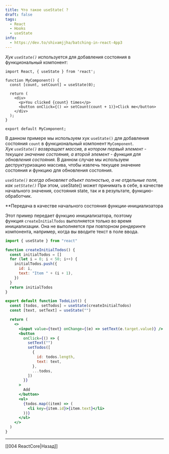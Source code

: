 ```yaml
---
title: Что такое useState( ?
draft: false
tags:
  - React
  - Hooks
  - useState
info:
  - https://dev.to/shivamjjha/batching-in-react-4pp3
---
```

*Хук `useState()`* используется для добавления состояния в функциональный компонент:

```JSX
import React, { useState } from 'react';

function MyComponent() {
  const [count, setCount] = useState(0);

  return (
    <div>
      <p>You clicked {count} times</p>
      <button onClick={() => setCount(count + 1)}>Click me</button>
    </div>
  );
}

export default MyComponent;
```

В данном примере мы используем хук `useState()` для добавления состояния `count` в функциональный компонент `MyComponent`.
_Хук `useState()` возвращает массив, в котором первый элемент - текущее значение состояния, а второй элемент - функция для обновления состояния._ В данном случае мы используем деструктуризацию массива, чтобы извлечь текущее значение состояния и функцию для обновления состояния.

_`useState()` всегда обновляет объект полностью, а не отдельные поля, как `setState()`_ При этом, useState() может принимать в себе, в качестве начального значения, состояния state, так и в результате, функцию-обработчик.

**Передача в качестве начального состояния функции-инициализатора

Этот пример передает функцию инициализатора, поэтому функция `createInitialTodos` выполняется только во время инициализации. Она не выполняется при повторном рендеринге компонента, например, когда вы вводите текст в поле ввода.

```jsx
import { useState } from "react"

function createInitialTodos() {
  const initialTodos = []
  for (let i = 0; i < 50; i++) {
    initialTodos.push({
      id: i,
      text: "Item " + (i + 1),
    })
  }
  return initialTodos
}

export default function TodoList() {
  const [todos, setTodos] = useState(createInitialTodos)
  const [text, setText] = useState("")

  return (
    <>
      <input value={text} onChange={(e) => setText(e.target.value)} />
      <button
        onClick={() => {
          setText("")
          setTodos([
            {
              id: todos.length,
              text: text,
            },
            ...todos,
          ])
        }}
      >
        Add
      </button>
      <ul>
        {todos.map((item) => (
          <li key={item.id}>{item.text}</li>
        ))}
      </ul>
    </>
  )
}
```

---

[[004 ReactCore|Назад]]